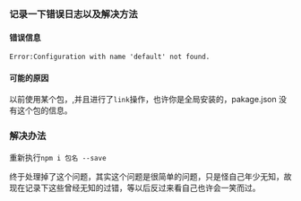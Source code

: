 ### 记录一下错误日志以及解决方法

#### 错误信息

```
Error:Configuration with name 'default' not found.
```

#### 可能的原因

以前使用某个包，,并且进行了`link`操作，也许你是全局安装的，pakage.json 没有这个包的信息。

### 解决办法

重新执行`npm i 包名 --save`

终于处理掉了这个问题，其实这个问题是很简单的问题，只是怪自己年少无知，故现在记录下这些曾经无知的过错，等以后反过来看自己也许会一笑而过。
